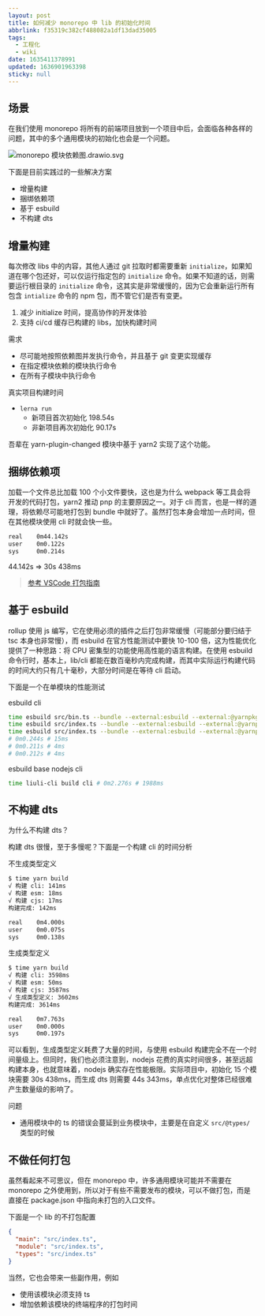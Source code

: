 ```yaml
---
layout: post
title: 如何减少 monorepo 中 lib 的初始化时间
abbrlink: f35319c382cf488082a1df13dad35005
tags:
  - 工程化
  - wiki
date: 1635411378991
updated: 1636901963398
sticky: null
---
```


## 场景

在我们使用 monorepo 将所有的前端项目放到一个项目中后，会面临各种各样的问题，其中的多个通用模块的初始化也会是一个问题。

![monorepo 模块依赖图.drawio.svg](/resource/2779a9f352d849a6bb3c6fa91ca33c48.svg)

下面是目前实践过的一些解决方案

- 增量构建
- 捆绑依赖项
- 基于 esbuild
- 不构建 dts

## 增量构建

每次修改 libs 中的内容，其他人通过 git 拉取时都需要重新 `initialize`，如果知道在哪个包还好，可以仅运行指定包的 `initialize` 命令。如果不知道的话，则需要运行根目录的 `initialize` 命令，这其实是非常缓慢的，因为它会重新运行所有包含 `intialize` 命令的 npm 包，而不管它们是否有变更。

1. 减少 initialize 时间，提高协作的开发体验
2. 支持 ci/cd 缓存已构建的 libs，加快构建时间

需求

- 尽可能地按照依赖图并发执行命令，并且基于 git 变更实现缓存
- 在指定模块依赖的模块执行命令
- 在所有子模块中执行命令

真实项目构建时间

- `lerna run`
  - 新项目首次初始化 198.54s
  - 非新项目再次初始化 90.17s

吾辈在 yarn-plugin-changed 模块中基于 yarn2 实现了这个功能。

## 捆绑依赖项

加载一个文件总比加载 100 个小文件要快，这也是为什么 webpack 等工具会将开发的代码打包，yarn2 推动 pnp 的主要原因之一。对于 cli 而言，也是一样的道理，将依赖尽可能地打包到 bundle 中就好了。虽然打包本身会增加一点时间，但在其他模块使用 cli 时就会快一些。

```sh
real    0m44.142s
user    0m0.122s
sys     0m0.214s
```

44.142s => 30s 438ms

> [参考 VSCode 打包指南](https://code.visualstudio.com/api/working-with-extensions/bundling-extension)

## 基于 esbuild

rollup 使用 js 编写，它在使用必须的插件之后打包非常缓慢（可能部分要归结于 tsc 本身也非常慢），而 esbuild 在官方性能测试中要快 10-100 倍，这为性能优化提供了一种思路：将 CPU 密集型的功能使用高性能的语言构建。在使用 esbuild 命令行时，基本上，lib/cli 都能在数百毫秒内完成构建，而其中实际运行构建代码的时间大约只有几十毫秒，大部分时间是在等待 cli 启动。

下面是一个在单模块的性能测试

esbuild cli

```sh
time esbuild src/bin.ts --bundle --external:esbuild --external:@yarnpkg/cli --platform=node --outfile=dist/bin.js --sourcemap && \
time esbuild src/index.ts --bundle --external:esbuild --external:@yarnpkg/cli --external:fs-extra --platform=node --format=cjs --outfile=dist/index.js --sourcemap && \
time esbuild src/index.ts --bundle --external:esbuild --external:@yarnpkg/cli --external:fs-extra --platform=node --format=esm --outfile=dist/index.esm.js --sourcemap
# 0m0.244s # 15ms
# 0m0.211s # 4ms
# 0m0.212s # 4ms
```

esbuild base nodejs cli

```sh
time liuli-cli build cli # 0m2.276s # 1988ms
```

## 不构建 dts

为什么不构建 dts？

构建 dts 很慢，至于多慢呢？下面是一个构建 cli 的时间分析

不生成类型定义

```sh
$ time yarn build
√ 构建 cli: 141ms
√ 构建 esm: 18ms
√ 构建 cjs: 17ms
构建完成: 142ms

real    0m4.000s
user    0m0.075s
sys     0m0.138s
```

生成类型定义

```sh
$ time yarn build
√ 构建 cli: 3598ms
√ 构建 esm: 50ms
√ 构建 cjs: 3587ms
√ 生成类型定义: 3602ms
构建完成: 3614ms

real    0m7.763s
user    0m0.000s
sys     0m0.197s
```

可以看到，生成类型定义耗费了大量的时间，与使用 esbuild 构建完全不在一个时间量级上。但同时，我们也必须注意到，nodejs 花费的真实时间很多，甚至远超构建本身，也就意味着，nodejs 确实存在性能极限。实际项目中，初始化 15 个模块需要 30s 438ms，而生成 dts 则需要 44s 343ms，单点优化对整体已经很难产生数量级的影响了。

问题

- 通用模块中的 ts 的错误会蔓延到业务模块中，主要是在自定义 `src/@types/` 类型的时候

## 不做任何打包

虽然看起来不可思议，但在 monorepo 中，许多通用模块可能并不需要在 monorepo 之外使用到，所以对于有些不需要发布的模块，可以不做打包，而是直接在 package.json 中指向未打包的入口文件。

下面是一个 lib 的不打包配置

```json
{
  "main": "src/index.ts",
  "module": "src/index.ts",
  "types": "src/index.ts"
}
```

当然，它也会带来一些副作用，例如

- 使用该模块必须支持 ts
- 增加依赖该模块的终端程序的打包时间
